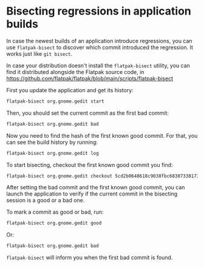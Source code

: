 # Bisecting regressions in application builds

In case the newest builds of an application introduce regressions, you
can use `flatpak-bisect` to discover which commit introduced the
regression. It works just like `git bisect`.

In case your distribution doesn't install the `flatpak-bisect` utility,
you can find it distributed alongside the Flatpak source code, in
https://github.com/flatpak/flatpak/blob/main/scripts/flatpak-bisect

First you update the application and get its history:

```bash
flatpak-bisect org.gnome.gedit start
```

Then, you should set the current commit as the first bad commit:

```bash
flatpak-bisect org.gnome.gedit bad
```

Now you need to find the hash of the first known good commit. For that,
you can see the build history by running:

```bash
flatpak-bisect org.gnome.gedit log
```

To start bisecting, checkout the first known good commit you find:

```bash
flatpak-bisect org.gnome.gedit checkout 5cd2b0648618c9038fbc6830733817309ade29541cdd8383830bbb76f6accf0d
```

After setting the bad commit and the first known good commit, you can
launch the application to verify if the current commit in the bisecting
session is a good or a bad one.

To mark a commit as good or bad, run:

```bash
flatpak-bisect org.gnome.gedit good
```

Or:

```bash
flatpak-bisect org.gnome.gedit bad
```

`flatpak-bisect` will inform you when the first bad commit is found.
